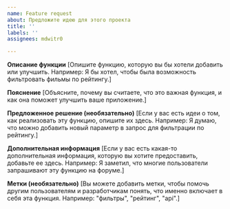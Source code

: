 ```yaml
---
name: Feature request
about: Предложите идею для этого проекта
title: ''
labels: ''
assignees: mdwitr0

---
```


**Описание функции**
[Опишите функцию, которую вы бы хотели добавить или улучшить. Например: Я бы хотел, чтобы была возможность фильтровать фильмы по рейтингу.]

**Пояснение**
[Объясните, почему вы считаете, что это важная функция, и как она поможет улучшить ваше приложение.]

**Предложенное решение (необязательно)**
[Если у вас есть идеи о том, как реализовать эту функцию, опишите их здесь. Например: Я думаю, что можно добавить новый параметр в запрос для фильтрации по рейтингу.]

**Дополнительная информация**
[Если у вас есть какая-то дополнительная информация, которую вы хотите предоставить, добавьте ее здесь. Например: Я заметил, что многие пользователи запрашивают эту функцию на форуме.]

**Метки (необязательно)**
[Вы можете добавить метки, чтобы помочь другим пользователям и разработчикам понять, что именно включает в себя эта функция. Например: "фильтры", "рейтинг", "api".]
